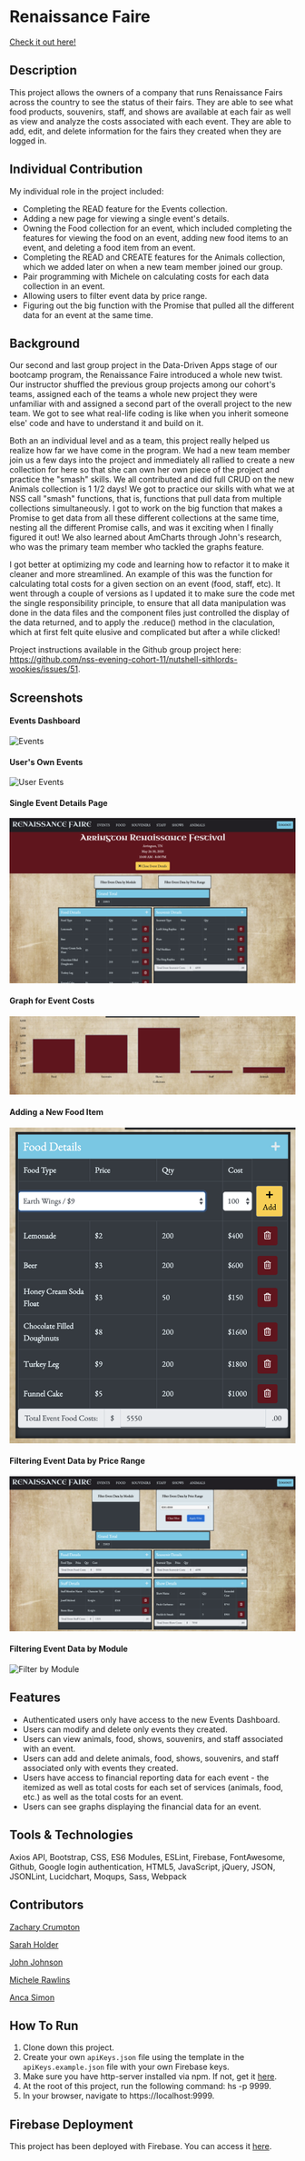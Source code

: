 # Renaissance Faire

[Check it  out here!](https://ancarenfaire.web.app/)

## Description 
This project allows the owners of a company that runs Renaissance Fairs across the country to see the status of their fairs. They are able to see what food products, souvenirs, staff, and shows are available at each fair as well as view and analyze the costs associated with each event. They are able to add, edit, and delete information for the fairs they created when they are logged in.

## Individual Contribution
My individual role in the project included:
* Completing the READ feature for the Events collection.
* Adding a new page for viewing a single event's details. 
* Owning the Food collection for an event, which included completing the features for viewing the food on an event, adding new food items to an event, and deleting a food item from an event.
* Completing the READ and CREATE features for the Animals collection, which we added later on when a new team member joined our group. 
* Pair programming with Michele on calculating costs for each data collection in an event. 
* Allowing users to filter event data by price range. 
* Figuring out the big function with the Promise that pulled all the different data for an event at the same time. 

## Background
Our second and last group project in the Data-Driven Apps stage of our bootcamp program, the Renaissance Faire introduced a whole new twist. Our instructor shuffled the previous group projects among our cohort's teams, assigned each of the teams a whole new project they were unfamiliar with and assigned a second part of the overall project to the new team. We got to see what real-life coding is like when you inherit someone else' code and have to understand it and build on it. 

Both an an individual level and as a team, this project really helped us realize how far we have come in the program. We had a new team member join us a few days into the project and immediately all rallied to create a new collection for here so that she can own her own piece of the project and practice the "smash" skills. We all contributed and did full CRUD on the new Animals collection is 1 1/2 days! 
We got to practice our skills with what we at NSS call "smash" functions, that is, functions that pull data from multiple collections simultaneously. I got to work on the big function that makes a Promise to get data from all these different collections at the same time, nesting all the different Promise calls, and was it exciting when I finally figured it out! We also learned about AmCharts through John's research, who was the primary team member who tackled the graphs feature.

I got better at optimizing my code and learning how to refactor it to make it cleaner and more streamlined. An example of this was the function for calculating total costs for a given section on an event (food, staff, etc). It went through a couple of versions as I updated it to make sure the code met the single responsibility principle, to ensure that all data manipulation was done in the data files and the component files just controlled the display of the data returned, and to apply the .reduce() method in the claculation, which at first felt quite elusive and complicated but after a while clicked! 

Project instructions available in the Github group project here: https://github.com/nss-evening-cohort-11/nutshell-sithlords-wookies/issues/51.

## Screenshots
#### Events Dashboard
![Events](./screenshots-renfaire/events.png)

#### User's Own Events
![User Events](./screenshots-renfaire/user_events.png)

#### Single Event Details Page
![Event Details](./screenshots-renfaire/event_details.png)

#### Graph for Event Costs
![Event Graph](./screenshots-renfaire/event_graph.png)

#### Adding a New Food Item 
![Adding Food](./screenshots-renfaire/event_food_add.png)

#### Filtering Event Data by Price Range
![Filter by Price](./screenshots-renfaire/event_filter_price.png)

#### Filtering Event Data by Module
![Filter by Module](./screenshots-renfaire/event_filter_module.png)

## Features
* Authenticated users only have access to the new Events Dashboard.
* Users can modify and delete only events they created.
* Users can view animals, food, shows, souvenirs, and staff associated with an event.
* Users can add and delete animals, food, shows, souvenirs, and staff associated only with events they created.
* Users have access to financial reporting data for each event - the itemized as well as total costs for each set of services (animals, food, etc.) as well as the total costs for an event.
* Users can see graphs displaying the financial data for an event.

## Tools & Technologies
Axios API, Bootstrap, CSS, ES6 Modules, ESLint, Firebase, FontAwesome, Github, Google login authentication, HTML5, JavaScript, jQuery, JSON, JSONLint, Lucidchart, Moqups, Sass, Webpack

## Contributors
[Zachary Crumpton](https://github.com/ZacCrumpton)

[Sarah Holder](https://github.com/sarahholder)

[John Johnson](https://github.com/John-Ryan-Johnson)

[Michele Rawlins](https://github.com/Michele-Rawlins)

[Anca Simon](https://github.com/ancasimon)

## How To Run
1. Clone down this project.
1. Create your own `apiKeys.json` file using the template in the `apiKeys.example.json` file with your own Firebase keys.
1. Make sure you have http-server installed via npm. If not, get it [here](https://www.npmjs.com/package/http-server).
1. At the root of this project, run the following command: hs -p 9999.
1. In your browser, navigate to https://localhost:9999.

## Firebase Deployment
This project has been deployed with Firebase. 
You can access it [here](https://ancarenfaire.web.app/). 

